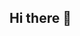 ## Hi there 👋

<!--
🙋‍♀️ açık kaynaklı blog sitesi metw.cc
🌈 yazı yayımlamak için www.metw.cc repo'suna pull request açabilir veya ptb.metw.cc'yi test ederek hata avcısı olabilirsin
👩‍💻 yakında api vikisi açılacaktır
-->
